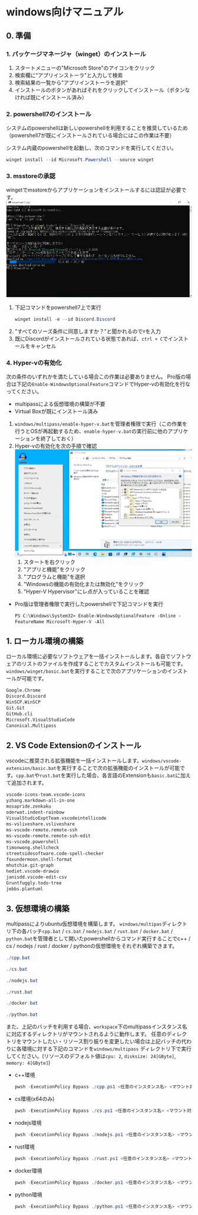 # windows向けマニュアル

## 0. 準備
### 1. パッケージマネージャ（winget）のインストール
1. スタートメニューの"Microsoft Store"のアイコンをクリック
2. 検索欄に"アプリインストーラ"と入力して検索
3. 検索結果の一覧から"アプリインストーラを選択"
4. インストールのボタンがあればそれをクリックしてインストール（ボタンなければ既にインストール済み）


### 2. powershell7のインストール
システムのpowershellは新しいpowershellを利用することを推奨しているため（powershell7が既にインストールされている場合にはこの作業は不要）

システム内蔵のpowershellを起動し、次のコマンドを実行してください。
```powershell
winget install --id Microsoft.Powershell --source winget
```
### 3. msstoreの承認
wingetでmsstoreからアプリケーションをインストールするには認証が必要です。
![msstoreの承認](./img/msstore-approve.png)

1. 下記コマンドをpowershell7上で実行
    ```powershell
    winget install -e --id Discord.Discord
    ``` 
2. "すべてのソーズ条件に同意しますか？"と聞かれるので`Y`を入力
3. 既にDiscordがインストールされている状態であれば、`ctrl + C`でインストールをキャンセル
### 4. Hyper-vの有効化
次の条件のいずれかを満たしている場合この作業は必要ありません。
Pro版の場合は下記の`Enable-WindowsOptionalFeature`コマンドでHyper-vの有効化を行なってください。

- multipassによる仮想環境の構築が不要
- Virtual Boxが既にインストール済み
　
1. `windows/multipass/enable-hyper-v.bat`を管理者権限で実行（この作業を行うとOSが再起動するため、`enable-hyper-v.bat`の実行前に他のアプリケーションを終了しておく）
2. Hyper-vの有効化を次の手順で確認
![Hyper-vの有効化確認](./img/hyperv-enable-check.png)
    1. スタートを右クリック
    2. "アプリと機能"をクリック
    3. "プログラムと機能"を選択
    4. "Windowsの機能の有効化または無効化"をクリック
    5. "Hyper-V Hypervisor"にレ点が入っていることを確認

- Pro版は管理者権限で実行したpowershellで下記コマンドを実行
  ```poweshell
  PS C:\Windows\System32> Enable-WindowsOptionalFeature -Online -FeatureName Microsoft-Hyper-V -All
  ```
## 1. ローカル環境の構築
ローカル環境に必要なソフトウェアを一括インストールします。各自でソフトウェアのリストのファイルを作成することでカスタムインストールも可能です。`windows/winget/basic.bat`を実行することで次のアプリケーションのインストールが可能です。
```
Google.Chrome
Discord.Discord
WinSCP.WinSCP
Git.Git
GitHub.cli
Microsoft.VisualStudioCode
Canonical.Multipass
```
## 2. VS Code Extensionのインストール
vscodeに推奨される拡張機能を一括インストールします。`windows/vscode-extension/basic.bat`を実行することで次の拡張機能のインストールが可能です。`cpp.bat`や`rust.bat`を実行した場合、各言語のExtensionも`basic.bat`に加えて追加されます。
```
vscode-icons-team.vscode-icons
yzhang.markdown-all-in-one
mosapride.zenkaku
oderwat.indent-rainbow
VisualStudioExptTeam.vscodeintellicode
ms-vsliveshare.vsliveshare
ms-vscode-remote.remote-ssh
ms-vscode-remote.remote-ssh-edit
ms-vscode.powershell
timonwong.shellcheck
streetsidesoftware.code-spell-checker
foxundermoon.shell-format
mhutchie.git-graph
hediet.vscode-drawio
janisdd.vscode-edit-csv
Gruntfuggly.todo-tree
jebbs.plantuml
```


## 3. 仮想環境の構築
multipassによりubuntu仮想環境を構築します。
`windows/multipas`ディレクトリ下の各バッチ`cpp.bat` / `cs.bat` / `nodejs.bat` / `rust.bat` / `docker.bat` / `python.bat`を管理者として開いたpowershellからコマンド実行することでc++ / cs / nodejs / rust / docker / pythonの仮想環境をそれぞれ構築できます。
```powershell
./cpp.bat
```
```powershell
./cs.bat
```
```powershell
./nodejs.bat
```
```powershell
./rust.bat
```
```powershell
./docker.bat
```
```powershell
./python.bat
```
また、上記のバッチを利用する場合、`workspace`下のmultipassインスタンス名に対応するディレクトリがマウントされるように動作します。
任意のディレクトリをマウントしたい・リソース割り振りを変更したい場合は上記バッチの代わりに各環境に対する下記のコマンドを`windows/multipass` ディレクトリ下で実行してください。(リソースのデフォルト値は`cpu: 2`, `disksize: 24[GByte]`, `memory: 4[GByte]`)
- c++環境
    ```powershell
    pwsh -ExecutionPolicy Bypass ./cpp.ps1 <任意のインスタンス名> <マウント対象フォルダへのフルパス(マウント対象ディレクトリの名前はインスタンス名と同名)> 2 24G 4G 22.04
    ```
- cs環境(x64のみ)
    ```powershell
    pwsh -ExecutionPolicy Bypass ./cs.ps1 <任意のインスタンス名> <マウント対象フォルダへのフルパス(マウント対象ディレクトリの名前はインスタンス名と同名)> 2 24G 4G 22.04
    ```
- nodejs環境
    ```powershell
    pwsh -ExecutionPolicy Bypass ./nodejs.ps1 <任意のインスタンス名> <マウント対象フォルダへのフルパス(マウント対象ディレクトリの名前はインスタンス名と同名)> 2 24G 4G 22.04
    ```
- rust環境
    ```powershell
    pwsh -ExecutionPolicy Bypass ./rust.ps1 <任意のインスタンス名> <マウント対象フォルダへのフルパス(マウント対象ディレクトリの名前はインスタンス名と同名)> 2 24G 4G 22.04
    ```
- docker環境
    ```powershell
    pwsh -ExecutionPolicy Bypass ./docker.ps1 <任意のインスタンス名> <マウント対象フォルダへのフルパス(マウント対象ディレクトリの名前はインスタンス名と同名)> 2 40G 4G 22.04
    ```
- python環境
    ```powershell
    pwsh -ExecutionPolicy Bypass ./python.ps1 <任意のインスタンス名> <マウント対象ディレクトリへのフルパス(マウント対象ディレクトリの名前はインスタンス名と同名)> 2 24G 4G 22.04
    ```